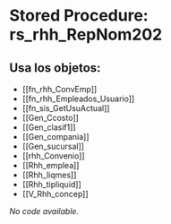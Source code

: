 # Stored Procedure: rs_rhh_RepNom202

## Usa los objetos:
- [[fn_rhh_ConvEmp]]
- [[fn_rhh_Empleados_Usuario]]
- [[fn_sis_GetUsuActual]]
- [[Gen_Ccosto]]
- [[Gen_clasif1]]
- [[Gen_compania]]
- [[Gen_sucursal]]
- [[rhh_Convenio]]
- [[Rhh_emplea]]
- [[Rhh_liqmes]]
- [[Rhh_tipliquid]]
- [[V_Rhh_concep]]

*No code available.*
